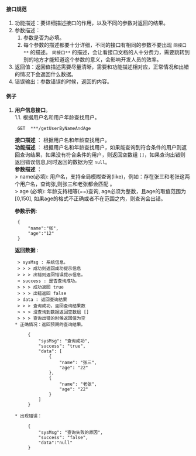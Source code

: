 #### 接口规范
1. 功能描述：要详细描述接口的作用，以及不同的参数对返回的结果。
2. 参数描述：
    1. 参数是否为必填。
    2. 每个参数的描述都要十分详细，不同的接口有相同的参数不要出现 `同接口**` 的描述。 `同接口**` 的描述，会让看接口文档的人十分费力，需要跳转到别的地方才能知道这个参数的意义，会影响开发人员的效率。
3. 返回值：返回值描述需要尽量清晰，需要和功能描述相对应，正常情况和出错的情况下会返回什么数据。
4. 错误输出：参数错误的时候，返回的内容。


#### 例子

1. **用户信息接口**。  
    1.1. 根据用户名和用户年龄查找用户。  

        GET  ***/getUserByNameAndAge

    **接口描述** ： 根据用户名和年龄查找用户。  
    **功能描述** ： 根据用户名和年龄查找用户，如果能查询到符合条件的用户则返回查询结果，如果没有符合条件的用户，则返回空数组 `[]`，如果查询出错则返回错误信息,同时返回的数据为空 `null`。  
    **参数描述** ：  
       > name(必填): 用户名，支持全局模糊查询(like)，例如：存在张三和老张这两个用户名，查询张,则张三和老张都会匹配 。  
       > age (必填): 年龄支持相等(==)查询, age必须为整数，且age的取值范围为[0,150], 如果age的格式不正确或者不在范围之内，则查询会出错。

    **参数示例:**

        {
            "name":"张",
            "age":"12"
        }
    **返回数据** :  

        > sysMsg : 系统信息。
        > > > 成功则返回成功提示信息
        > > > 出错则返回错误提示信息。  
        > success : 是否查询成功。
        > > > 成功返回 true
        > > > 出错返回 false
        > data : 返回查询结果  
        > > > 查询成功，返回查询结果数
        > > > 没查询到数据返回空数组 []  
        > > > 查询出错的时候返回值为空  
       * 正确情况：返回预期的查询结果。 
            
            {
                "sysMsg": "查询成功",
                "success": "true",
                "data": [
                    {
                        "name": "张三",
                        "age": "22"
                    },
                    {
                        "name": "老张",
                        "age": "22"
                    }
                ]
            }

       * 出现错误：

            {
                "sysMsg": "查询失败的原因",
                "success": "false",
                "data":"null"  
            }